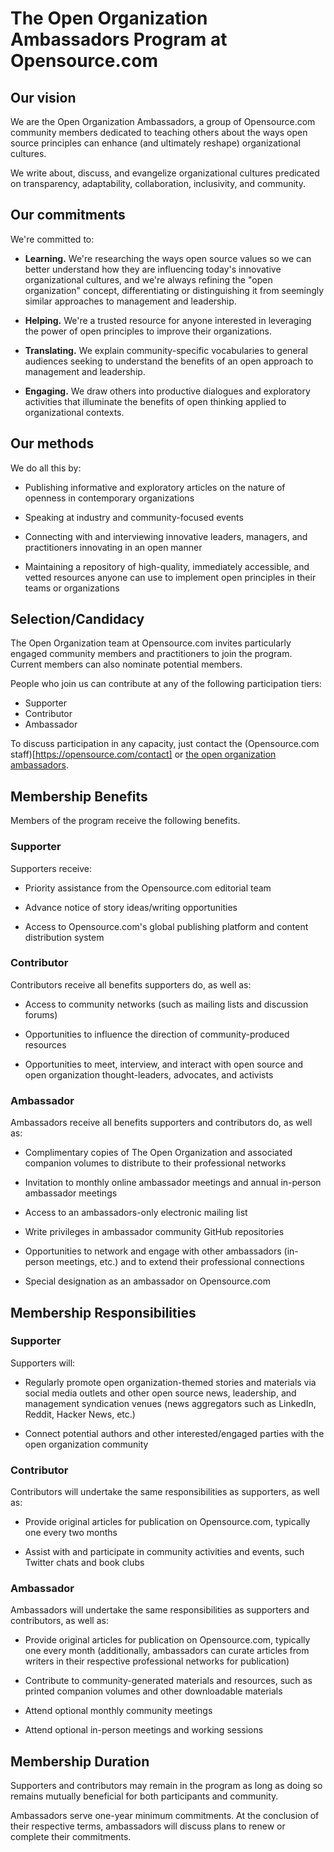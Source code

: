 # The Open Organization Ambassadors Program at Opensource.com

## Our vision

We are the Open Organization Ambassadors, a group of Opensource.com community members dedicated to teaching others about the ways open source principles can enhance (and ultimately reshape) organizational cultures.

We write about, discuss, and evangelize organizational cultures predicated on transparency, adaptability, collaboration, inclusivity, and community.

## Our commitments

We're committed to:

* **Learning.** We're researching the ways open source values so we can better understand how they are influencing today's innovative organizational cultures, and we're always refining  the "open organization" concept, differentiating or distinguishing it from seemingly similar approaches to management and leadership.

* **Helping.** We're a trusted resource for anyone interested in leveraging the power of open principles to improve their organizations.

* **Translating.** We explain community-specific vocabularies to general audiences seeking to understand the benefits of an open approach to management and leadership.

* **Engaging.** We draw others into productive dialogues and exploratory activities that illuminate the benefits of open thinking applied to organizational contexts.

## Our methods

We do all this by:

* Publishing informative and exploratory articles on the nature of openness in contemporary organizations

* Speaking at industry and community-focused events

* Connecting with and interviewing innovative leaders, managers, and practitioners innovating in an open manner

* Maintaining a repository of high-quality, immediately accessible, and vetted resources anyone can use to implement open principles in their teams or organizations

## Selection/Candidacy

The Open Organization team at Opensource.com invites particularly engaged community members and practitioners to join the program. Current members can also nominate potential members.

People who join us can contribute at any of the following participation tiers:

* Supporter
* Contributor
* Ambassador

To discuss participation in any capacity, just contact the (Opensource.com staff)[https://opensource.com/contact] or [the open organization ambassadors](https://github.com/open-organization-ambassadors/).

## Membership Benefits

Members of the program receive the following benefits.

### Supporter

Supporters receive:

* Priority assistance from the Opensource.com editorial team

* Advance notice of story ideas/writing opportunities

* Access to Opensource.com's global publishing platform and content distribution system

### Contributor

Contributors receive all benefits supporters do, as well as:

* Access to community networks (such as mailing lists and discussion forums)

* Opportunities to influence the direction of community-produced resources

* Opportunities to meet, interview, and interact with open source and open organization thought-leaders, advocates, and activists

### Ambassador

Ambassadors receive all benefits supporters and contributors do, as well as:

* Complimentary copies of The Open Organization and associated companion volumes to distribute to their professional networks 

* Invitation to monthly online ambassador meetings and annual in-person ambassador meetings

* Access to an ambassadors-only electronic mailing list

* Write privileges in ambassador community GitHub repositories

* Opportunities to network and engage with other ambassadors (in-person meetings, etc.) and to extend their professional connections

* Special designation as an ambassador on Opensource.com

## Membership Responsibilities

### Supporter

Supporters will:

* Regularly promote open organization-themed stories and materials via social media outlets and other open source news, leadership, and management syndication venues (news aggregators such as LinkedIn, Reddit, Hacker News, etc.)

* Connect potential authors and other interested/engaged parties with the open organization community

### Contributor

Contributors will undertake the same responsibilities as supporters, as well as:

* Provide original articles for publication on Opensource.com, typically one every two months

* Assist with and participate in community activities and events, such Twitter chats and book clubs

### Ambassador

Ambassadors will undertake the same responsibilities as supporters and contributors, as well as:

* Provide original articles for publication on Opensource.com, typically one every month (additionally, ambassadors can curate articles from writers in their respective professional networks for publication)

* Contribute to community-generated materials and resources, such as printed companion volumes and other downloadable materials

* Attend optional monthly community meetings

* Attend optional in-person meetings and working sessions

## Membership Duration

Supporters and contributors may remain in the program as long as doing so remains mutually beneficial for both participants and community.

Ambassadors serve one-year minimum commitments. At the conclusion of their respective terms, ambassadors will discuss plans to renew or complete their commitments.
